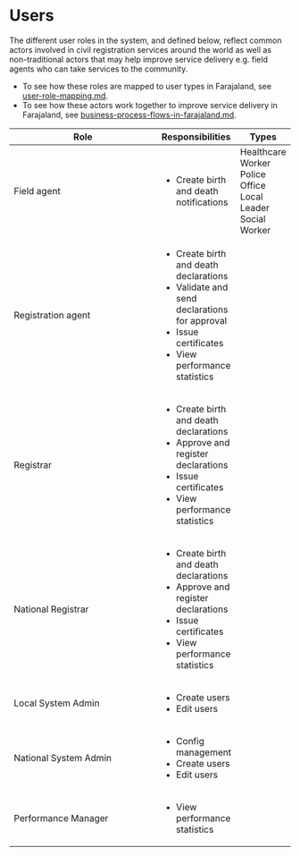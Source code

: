 # Users

The different user roles in the system, and defined below, reflect common actors involved in civil registration services around the world as well as non-traditional actors that may help improve service delivery e.g. field agents who can take services to the community.&#x20;

* To see how these roles are mapped to user types in Farajaland, see [user-role-mapping.md](../../default-configuration/opencrvs-configuration-in-farajaland/user-role-mapping.md "mention").
* To see how these actors work together to improve service delivery in Farajaland, see [business-process-flows-in-farajaland.md](../../default-configuration/business-process-flows-in-farajaland.md "mention").

<table><thead><tr><th width="328.12549374511514">Role</th><th>Responsibilities</th><th>Types</th></tr></thead><tbody><tr><td>Field agent</td><td><ul><li>Create birth and death notifications</li></ul></td><td>Healthcare Worker<br>Police Office<br>Local Leader<br>Social Worker</td></tr><tr><td>Registration agent</td><td><ul><li>Create birth and death declarations</li><li>Validate and send declarations for approval</li><li>Issue certificates</li><li>View performance statistics</li></ul></td><td></td></tr><tr><td>Registrar</td><td><ul><li>Create birth and death declarations</li><li>Approve and register declarations</li><li>Issue certificates</li><li>View performance statistics</li></ul></td><td></td></tr><tr><td>National Registrar</td><td><ul><li>Create birth and death declarations</li><li>Approve and register declarations</li><li>Issue certificates</li><li>View performance statistics</li></ul></td><td></td></tr><tr><td>Local System Admin</td><td><ul><li>Create users</li><li>Edit users</li></ul></td><td></td></tr><tr><td>National System Admin</td><td><ul><li>Config management</li><li>Create users</li><li>Edit users</li></ul></td><td></td></tr><tr><td>Performance Manager</td><td><ul><li>View performance statistics</li></ul></td><td></td></tr></tbody></table>
